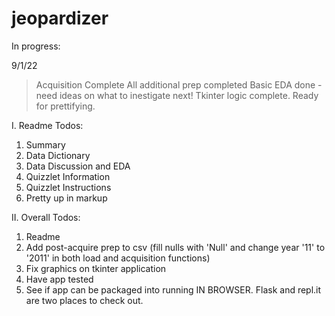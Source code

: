 # jeopardizer

In progress:

9/1/22
> Acquisition Complete
> All additional prep completed
> Basic EDA done - need ideas on what to inestigate next!
> Tkinter logic complete.  Ready for prettifying.

I. Readme Todos:
  1. Summary
  2. Data Dictionary
  3. Data Discussion and EDA
  4. Quizzlet Information
  5. Quizzlet Instructions
  6. Pretty up in markup

II. Overall Todos:
  1. Readme
  2. Add post-acquire prep to csv (fill nulls with 'Null' and change year '11' to '2011' in both load and acquisition functions)
  3. Fix graphics on tkinter application
  4. Have app tested
  5. See if app can be packaged into running IN BROWSER.  Flask and repl.it are two places to check out.
  
